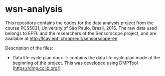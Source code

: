 # wsn-analysis
This repository contains the codes for the data analysis project from the course PCS5031, University of São Paulo, Brazil, 2016. The raw data used belongs to EPFL and the researchers of the Sensorscope project, and are available at http://lcav.epfl.ch/op/edit/sensorscope-en.

Description of the files:
- Data life cycle plan.docx -> contains the data life cycle plan made at the beginning of the project. This was developed using DMPTool (https://dmp.cdlib.org/)
